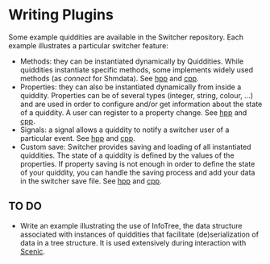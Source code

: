 Writing Plugins   
=======

Some example quiddities are available in the Switcher repository. Each example illustrates a particular switcher feature:
* Methods: they can be instantiated dynamically by Quiddities. While quiddities instantiate specific methods, some implements widely used methods (as _connect_ for Shmdata). See [hpp](../plugins/example/method-quid.hpp) and [cpp](../plugins/example/method-quid.cpp).
* Properties: they can also be instantiated dynamically from inside a quiddity. Properties can be of several types (integer, string, colour, ...) and are used in order to configure and/or get information about the state of a quiddity. A user can register to a property change. See [hpp](../plugins/example/property-quid.hpp) and [cpp](../plugins/example/property-quid.cpp).  
* Signals: a signal allows a quiddity to notify a switcher user of a particular event. See [hpp](../plugins/example/signal-quid.hpp) and [cpp](../plugins/example/signal-quid.cpp).
* Custom save: Switcher provides saving and loading of all instantiated quiddities. The state of a quiddity is defined by the values of the properties. If property saving is not enough in order to define the state of your quiddity, you can handle the saving process and add your data in the switcher save file. See [hpp](../plugins/example/custom-save-plugin.hpp) and [cpp](../plugins/example/custom-save-plugin.cpp).

## TO DO

* Write an example illustrating the use of InfoTree, the data structure associated with instances of quiddities that facilitate (de)serialization of data in a tree structure. It is used extensively during interaction with [Scenic](https://gitlab.com/sat-metalab/scenic). 

